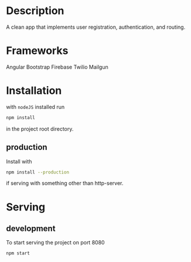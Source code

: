 Description
=======
A clean app that implements user registration, authentication, and routing.

Frameworks
======
Angular
Bootstrap
Firebase
Twilio
Mailgun

Installation
======

with `nodeJS` installed run 

```bash
npm install
```

in the project root directory.

production
------

Install with

```bash
npm install --production
```

if serving with something other than http-server.

Serving
==========

development
------
To start serving the project on port 8080

```bash
npm start
```
